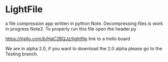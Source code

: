 # LightFile
a file compression app written in python
Note. Decompressing files is work in progress 
Note2. To properly run this file open the header.py 


https://trello.com/b/HaC2BQJz/lightfile link to a trello board



We are in alpha 2.0, if you want to download the 2.0 alpha please go to the Testing branch.
